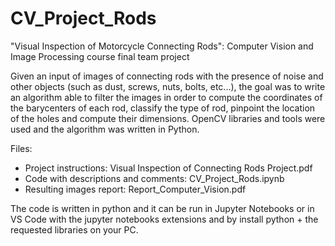 # CV_Project_Rods
"Visual Inspection of Motorcycle Connecting Rods": Computer Vision and Image Processing course final team project

Given an input of images of connecting rods with the presence of noise and other objects (such as dust, screws, nuts, bolts, etc...), the goal was to write an algorithm able to filter the images in order to compute the coordinates of the barycenters of each rod, classify the type of rod, pinpoint the location of the holes and compute their dimensions. OpenCV libraries and tools were used and the algorithm was written in Python.

Files:
- Project instructions: Visual Inspection of Connecting Rods Project.pdf
- Code with descriptions and comments: CV_Project_Rods.ipynb
- Resulting images report: Report_Computer_Vision.pdf

The code is written in python and it can be run in Jupyter Notebooks or in VS Code with the jupyter notebooks extensions and by install python + the requested libraries on your PC.
